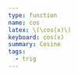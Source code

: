 ```yaml
---
type: function
name: cos
latex: \(\cos(x)\)
keyboard: cos(x)
summary: Cosine
tags:
  - trig
---
```

